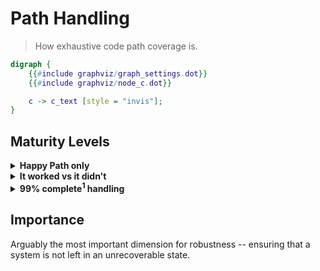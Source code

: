# Path Handling

> How exhaustive code path coverage is.

```dot process Download App
digraph {
    {{#include graphviz/graph_settings.dot}}
    {{#include graphviz/node_c.dot}}

    c -> c_text [style = "invis"];
}
```

## Maturity Levels

<details>
<summary><b>Happy Path only</b></summary>
<div style="margin-left: 18px;">

```dot process Download app happy path only
digraph {
    rankdir = "LR"

    {{#include graphviz/graph_settings.dot}}
    {{#include graphviz/node_c.dot}}

    {
        node [{{#include graphviz/node_label_shape.dot}}]
        c_success [label = <<b>✅ Downloaded</b>>, {{#include graphviz/node_style_green.dot}}];
        c_unknown [label = <<b>⁉️ Unknown</b>>, {{#include graphviz/node_style_red.dot}}];
    }

    c -> c_text [style = "invis"];
    c -> c_success;
    c -> c_unknown;
}
```

1. If it works, it works.
2. If it fails, it might crash, it might carry on with a bad value.

<details>
<summary>code snippets</summary>
<div style="margin-left: 18px;">

Bash:

```bash
#! /bin/bash
curl http://somewhere.com/app.zip -o app.zip

# Much better with:
# set -euo pipefail
```

C#:

```c#
void AppDownload()
{
    var webClient = new WebClient();
    webClient.DownloadFile("https://somewhere.com/app.zip", "app.zip");
}
```

In Rust:

```rust,ignore
fn app_download() {
    let bytes = reqwest::blocking::get("https://somewhere.com/app.zip")
        .unwrap()
        .bytes()
        .unwrap();

    let mut file = File::create("app.zip").unwrap();
    file.write_all(bytes).unwrap();
}
```

</div>
</details>

### Model Attributes

* Fast to implement / test how things should work.
* Maintenance cost scales quickly with usage.
* Difficult (costly) to diagnose failure (no logic to reply with failure information).

</div>
</details>

<details>
<summary><b>It worked vs it didn't</b></summary>
<div style="margin-left: 18px;">

Similar to "happy path only", but treat all errors the same.

To the user, this is similar to happy path only, but in code, there is effort to capture whether something worked vs it did not work.

```dot process Download app success vs error
digraph {
    rankdir = "LR"

    {{#include graphviz/graph_settings.dot}}
    {{#include graphviz/node_c.dot}}

    {
        node [{{#include graphviz/node_label_shape.dot}}]
        c_success [label = <<b>✅ Downloaded</b>>, {{#include graphviz/node_style_green.dot}}];
        c_error [
            label = <
                <table cellspacing="0" cellpadding="4" border="0">
                    <tr><td colspan="3"><b>❌ Error</b></td></tr>
                    <tr>
                        <td>ArgumentNull</td>
                        <td>WebException</td>
                        <td>NotSupported</td>
                    </tr>
                </table>
            >,
            {{#include graphviz/node_style_red.dot}}
        ];
    }

    c -> c_text [style = "invis"];
    c -> c_success;
    c -> c_error;
}
```

<details>
<summary>code snippets</summary>
<div style="margin-left: 18px;">

C#:

```c#
void AppDownload()
{
    var webClient = new WebClient();

    try { webClient.DownloadFile("https://somewhere.com/app.zip", "app.zip"); }
    catch (Exception e)
    {
        throw new System.InvalidOperationException("Failed to download app.zip", e);
    }
}
```

Rust:

```rust,ignore
fn app_download() -> Result<(), Box<dyn std::error::Error>> {
    let bytes = reqwest::blocking::get("https://somewhere.com/app.zip")?.bytes()?;

    let mut file = File::create("app.zip")?;
    file.write_all(bytes)?;
}
```

</div>
</details>

### Model Attributes

* Medium effort to implement / test how things should work.
* Maintenance cost still scales quickly with usage.
* May be difficul to diagnose failure (failure information is not suitable to pass across systems &ndash; not strongly typed).

</div>
</details>

<details>
<summary><b>99% complete<sup>1</sup> handling</b></summary>
<div style="margin-left: 18px;">

Every code path is handled; same treatment of two code paths is intentional.

```dot process Download app separate code path handling
digraph {
    rankdir = "LR"

    {{#include graphviz/graph_settings.dot}}
    {{#include graphviz/node_c.dot}}


    {
        node [{{#include graphviz/node_label_shape.dot}}]
        c_success [label = <<b>✅ Downloaded</b>>, {{#include graphviz/node_style_green.dot}}];

        {
            node [{{#include graphviz/node_style_red.dot}}]
            c_error_0 [label = <<b>❌ DNS Resolve Fail</b>>];
            c_error_1 [label = <<b>❌ TCP Connect Fail</b>>];
            c_error_2 [label = <<b>❌ Not Authorized</b>>];
            c_error_2 [label = <<b>❌ Remote File Non-Existent</b>>];
            c_error_3 [label = <<b>❌ Local File Exists</b>>];
            c_error_4 [label = <<b>❌ Disconnected during download.</b>>];
            c_error_5 [label = <<b>❌ Insufficient Disk Space.</b>>];
        }
    }

    c -> c_text [style = "invis"];
    c -> c_success;
    c -> c_error_0;
    c -> c_error_1;
    c -> c_error_2;
    c -> c_error_3;
    c -> c_error_4;
    c -> c_error_5;
}
```

Every error has its own type, so at compile time you know exactly what case you are handling.

Rust supports you by having **sum types** and **exhaustive pattern matching**.

<details>
<summary>code snippets</summary>
<div style="margin-left: 18px;">

C#:

```c#
void AppDownload()
{
    var webClient = new WebClient();
    var download_failed = new System.InvalidOperationException("Failed to download app.zip", e);

    // https://docs.microsoft.com/en-us/dotnet/api/system.net.webclient.downloadfile?view=net-5.0
    try { webClient.DownloadFile("https://somewhere.com/app.zip", "app.zip"); }
    catch (ArgumentNullException e) { throw download_failed; }
    catch (WebException e)          { throw download_failed; }
    catch (NotSupportedException e) { throw download_failed; }
}
```

Rust:

```rust,ignore
enum Error {
    Connect(reqwest::Error),
    Download(reqwest::Error),
    AppCreateFile(std::io::Error),
    AppWriteToDisk(std::io::Error),
}

fn app_download() -> Result<(), Error> {
    let bytes = reqwest::blocking::get("https://somewhere.com/app.zip")
        .map_err(Error::Connect)?
        .bytes()
        .map_err(Error::Download)?;

    let mut file = File::create("app.zip").map_err(Error::AppCreateFile)?;
    file.write_all(bytes).map_err(Error::AppWriteToDisk)?;
}
```

</div>
</details>

### Model Attributes

* Highest effort to implement.
* Maintenance cost scales slowly with usage.
* Easier to diagnose failure as the error should indicate the exact point in the sequence of events where the failure occurs.

<sup>1</sup> <sub>99% because we aren't handling running out of memory, or the power went out</sub>

</div>
</details>

## Importance

Arguably the most important dimension for robustness -- ensuring that a system is not left in an unrecoverable state.
